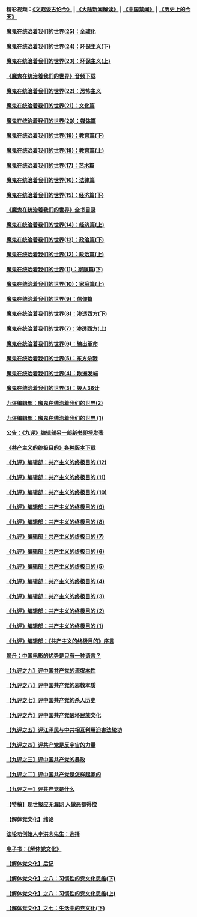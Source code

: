 #### 精彩视频：[《文昭谈古论今》](https://github.com/gfw-breaker/wenzhao/blob/master/README.md?t=11200331) | [《大陆新闻解读》](https://github.com/gfw-breaker/ntdtv-comedy/blob/master/README.md?t=11200331) | [《中国禁闻》](https://github.com/gfw-breaker/ntdtv-news/blob/master/README.md?t=11200331) | [《历史上的今天》](https://github.com/gfw-breaker/today-in-history/blob/master/README.md?t=11200331) 

#### [魔鬼在统治着我们的世界(25)：全球化](../pages/nsc422/n10788205.md?t=11200331) 

#### [魔鬼在统治着我们的世界(24)：环保主义(下)](../pages/nsc422/n10695307.md?t=11200331) 

#### [魔鬼在统治着我们的世界(23)：环保主义(上)](../pages/nsc422/n10688613.md?t=11200331) 

#### [《魔鬼在统治着我们的世界》音频下载](../pages/nsc422/n10635553.md?t=11200331) 

#### [魔鬼在统治着我们的世界(22)：恐怖主义](../pages/nsc422/n10614727.md?t=11200331) 

#### [魔鬼在统治着我们的世界(21)：文化篇](../pages/nsc422/n10597706.md?t=11200331) 

#### [魔鬼在统治着我们的世界(20)：媒体篇](../pages/nsc422/n10586579.md?t=11200331) 

#### [魔鬼在统治着我们的世界(19)：教育篇(下)](../pages/nsc422/n10564808.md?t=11200331) 

#### [魔鬼在统治着我们的世界(18)：教育篇(上)](../pages/nsc422/n10526970.md?t=11200331) 

#### [魔鬼在统治着我们的世界(17)：艺术篇](../pages/nsc422/n10499093.md?t=11200331) 

#### [魔鬼在统治着我们的世界(16)：法律篇](../pages/nsc422/n10485969.md?t=11200331) 

#### [魔鬼在统治着我们的世界(15)：经济篇(下)](../pages/nsc422/n10469975.md?t=11200331) 

#### [《魔鬼在统治着我们的世界》全书目录](../pages/nsc422/n10464261.md?t=11200331) 

#### [魔鬼在统治着我们的世界(14)：经济篇(上)](../pages/nsc422/n10457370.md?t=11200331) 

#### [魔鬼在统治着我们的世界(13)：政治篇(下)](../pages/nsc422/n10448270.md?t=11200331) 

#### [魔鬼在统治着我们的世界(12)：政治篇(上)](../pages/nsc422/n10444576.md?t=11200331) 

#### [魔鬼在统治着我们的世界(11)：家庭篇(下)](../pages/nsc422/n10440961.md?t=11200331) 

#### [魔鬼在统治着我们的世界(10)：家庭篇(上)](../pages/nsc422/n10435448.md?t=11200331) 

#### [魔鬼在统治着我们的世界(9)：信仰篇](../pages/nsc422/n10432159.md?t=11200331) 

#### [魔鬼在统治着我们的世界(8)：渗透西方(下)](../pages/nsc422/n10429603.md?t=11200331) 

#### [魔鬼在统治着我们的世界(7)：渗透西方(上)](../pages/nsc422/n10426013.md?t=11200331) 

#### [魔鬼在统治着我们的世界(6)：输出革命](../pages/nsc422/n10421536.md?t=11200331) 

#### [魔鬼在统治着我们的世界(5)：东方杀戮](../pages/nsc422/n10417707.md?t=11200331) 

#### [魔鬼在统治着我们的世界(4)：欧洲发端](../pages/nsc422/n10414890.md?t=11200331) 

#### [魔鬼在统治着我们的世界(3)：毁人36计](../pages/nsc422/n10411583.md?t=11200331) 

#### [九评编辑部：魔鬼在统治着我们的世界(2)](../pages/nsc422/n10410036.md?t=11200331) 

#### [九评编辑部：魔鬼在统治着我们的世界 (1)](../pages/nsc422/n10406825.md?t=11200331) 

#### [公告：《九评》编辑部另一部新书即将发表](../pages/nsc422/n10405104.md?t=11200331) 

#### [《共产主义的终极目的》各种版本下载](../pages/nsc422/n10022138.md?t=11200331) 

#### [《九评》编辑部：共产主义的终极目的 (12)](../pages/nsc422/n9933272.md?t=11200331) 

#### [《九评》编辑部：共产主义的终极目的 (11)](../pages/nsc422/n9924973.md?t=11200331) 

#### [《九评》编辑部：共产主义的终极目的 (10)](../pages/nsc422/n9920883.md?t=11200331) 

#### [《九评》编辑部：共产主义的终极目的 (9)](../pages/nsc422/n9916363.md?t=11200331) 

#### [《九评》编辑部：共产主义的终极目的 (8)](../pages/nsc422/n9912488.md?t=11200331) 

#### [《九评》编辑部：共产主义的终极目的 (7)](../pages/nsc422/n9901176.md?t=11200331) 

#### [《九评》编辑部：共产主义的终极目的 (6)](../pages/nsc422/n9899359.md?t=11200331) 

#### [《九评》编辑部：共产主义的终极目的 (5)](../pages/nsc422/n9893174.md?t=11200331) 

#### [《九评》编辑部：共产主义的终极目的 (4)](../pages/nsc422/n9891246.md?t=11200331) 

#### [《九评》编辑部：共产主义的终极目的 (3)](../pages/nsc422/n9879879.md?t=11200331) 

#### [《九评》编辑部：共产主义的终极目的 (2)](../pages/nsc422/n9876205.md?t=11200331) 

#### [《九评》编辑部：共产主义的终极目的 (1)](../pages/nsc422/n9865857.md?t=11200331) 

#### [《九评》编辑部：《共产主义的终极目的》序言](../pages/nsc422/n9862666.md?t=11200331) 

#### [颜丹：中国电影的优势是只有一种语言？](../pages/nsc422/n9583062.md?t=11200331) 

#### [【九评之九】评中国共产党的流氓本性](../pages/nsc422/n737542.md?t=11200331) 

#### [【九评之八】评中国共产党的邪教本质](../pages/nsc422/n735942.md?t=11200331) 

#### [【九评之七】评中国共产党的杀人历史](../pages/nsc422/n733806.md?t=11200331) 

#### [【九评之六】评中国共产党破坏民族文化](../pages/nsc422/n731667.md?t=11200331) 

#### [【九评之五】评江泽民与中共相互利用迫害法轮功](../pages/nsc422/n730058.md?t=11200331) 

#### [【九评之四】评共产党是反宇宙的力量](../pages/nsc422/n727814.md?t=11200331) 

#### [【九评之三】评中国共产党的暴政](../pages/nsc422/n725597.md?t=11200331) 

#### [【九评之二】评中国共产党是怎样起家的](../pages/nsc422/n723946.md?t=11200331) 

#### [【九评之一】评共产党是什么](../pages/nsc422/n722529.md?t=11200331) 

#### [【特稿】现世报应无漏网 人做恶都得偿](../pages/nsc422/n4215167.md?t=11200331) 

#### [【解体党文化】绪论](../pages/nsc422/n1449356.md?t=11200331) 

#### [法轮功创始人李洪志先生：选择](../pages/nsc422/n3580738.md?t=11200331) 

#### [电子书：《解体党文化》](../pages/nsc422/n1573484.md?t=11200331) 

#### [【解体党文化】后记](../pages/nsc422/n1531999.md?t=11200331) 

#### [【解体党文化】之八：习惯性的党文化思维(下)](../pages/nsc422/n1526477.md?t=11200331) 

#### [【解体党文化】之八：习惯性的党文化思维(上)](../pages/nsc422/n1520631.md?t=11200331) 

#### [【解体党文化】之七：生活中的党文化(下)](../pages/nsc422/n1513446.md?t=11200331) 

